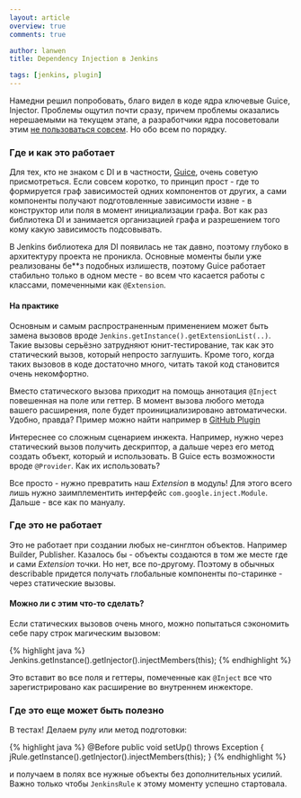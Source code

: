 ```yaml
---
layout: article
overview: true
comments: true

author: lanwen
title: Dependency Injection в Jenkins

tags: [jenkins, plugin]
---
```


Намедни решил попробовать, благо видел в коде ядра ключевые Guice, Injector. Проблемы ощутил почти сразу, причем 
проблемы оказались нерешаемыми на текущем этапе, а разработчики ядра посоветовали этим 
[не пользоваться совсем](https://groups.google.com/forum/#!topic/jenkinsci-dev/ZutbuAfl10s). Но обо всем по порядку.

### Где и как это работает

Для тех, кто не знаком с DI и в частности, [Guice](https://github.com/google/guice), очень советую присмотреться. 
Если совсем коротко, то принцип прост - где то формируется граф зависимостей одних компонентов от других, а сами компоненты 
получают подготовленные зависимости извне - в конструктор или поля в момент инициализации графа. 
Вот как раз библиотека DI и занимается организацией графа и разрешением того кому какую зависимость подсовывать.
 
В Jenkins библиотека для DI появилась не так давно, поэтому глубоко в архитектуру проекта не проникла. 
Основные моменты были уже реализованы бе**з подобных излишеств, поэтому Guice работает стабильно только в одном месте - 
во всем что касается работы с классами, помеченными как `@Extension`. 

#### На практике

Основным и самым распространенным применением может быть замена вызовов вроде `Jenkins.getInstance().getExtensionList(..)`.
Такие вызовы серьёзно затрудняют юнит-тестирование, так как это статический вызов, который непросто заглушить. Кроме того, когда 
таких вызовов в коде достаточно много, читать такой код становится очень некомфортно.

Вместо статического вызова приходит на помощь аннотация `@Inject` повешенная на поле или геттер. 
В момент вызова любого метода вашего расширения, поле будет проинициализировано автоматически. Удобно, правда? 
Пример можно найти например в [GitHub Plugin](https://github.com/jenkinsci/github-plugin/blob/master/src/main/java/org/jenkinsci/plugins/github/config/GitHubPluginConfig.java#L71-L73)

Интереснее со сложным сценарием инжекта. Например, нужно через статический вызов получить 
дескриптор, а дальше через его метод создать объект, который и использовать. В Guice есть возможности вроде `@Provider`. Как их использовать?

Все просто - нужно превратить наш *Extension* в модуль! Для этого всего лишь нужно заимплементить интерфейс `com.google.inject.Module`.
Дальше - все как по мануалу.

### Где это не работает

Это не работает при создании любых не-синглтон объектов. Например Builder, Publisher. Казалось бы - объекты создаются в том же 
месте где и сами *Extension* точки. Но нет, все по-другому. Поэтому в обычных describable придется получать глобальные компоненты 
по-старинке - через статические вызовы.

#### Можно ли с этим что-то сделать? 

Если статических вызовов очень много, можно попытаться сэкономить себе пару строк магическим вызовом:  

{% highlight java %}
Jenkins.getInstance().getInjector().injectMembers(this);
{% endhighlight %}

Это вставит во все поля и геттеры, помеченные как `@Inject` все что зарегистрировано как расширение во внутреннем инжекторе. 

### Где это еще может быть полезно

В тестах! Делаем рулу или метод подготовки:

{% highlight java %}
@Before
public void setUp() throws Exception {
  jRule.getInstance().getInjector().injectMembers(this);
}
{% endhighlight %}

и получаем в полях все нужные объекты без дополнительных усилий. 
Важно только чтобы `JenkinsRule` к этому моменту успешно стартовала.